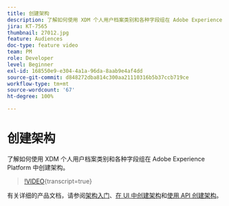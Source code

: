 ```yaml
---
title: 创建架构
description: 了解如何使用 XDM 个人用户档案类别和各种字段组在 Adobe Experience Platform 中创建架构。
jira: KT-7565
thumbnail: 27012.jpg
feature: Audiences
doc-type: feature video
team: PM
role: Developer
level: Beginner
exl-id: 168550e9-e304-4a1a-96da-8aab9e4af4dd
source-git-commit: d848272dba814c300aa21110316b5b37ccb719ce
workflow-type: tm+mt
source-wordcount: '67'
ht-degree: 100%

---
```


# 创建架构

了解如何使用 XDM 个人用户档案类别和各种字段组在 Adobe Experience Platform 中创建架构。

>[!VIDEO](https://video.tv.adobe.com/v/3430217?quality=12&learn=on&captions=chi_hans){transcript=true}

有关详细的产品文档，请参阅[架构入门](https://experienceleague.adobe.com/docs/journey-optimizer/using/data-management/get-started-schemas.html?lang=zh-Hans)、[在 UI 中创建架构](https://experienceleague.adobe.com/docs/experience-platform/xdm/tutorials/create-schema-ui.html?lang=zh-Hans)和[使用 API 创建架构](https://experienceleague.adobe.com/docs/experience-platform/xdm/tutorials/create-schema-api.html?lang=zh-Hans)。
